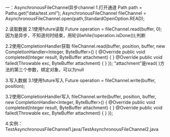 一：AsynchronousFileChannel异步channel
1.打开通道
Path path = Paths.get("data/test.xml");
AsynchronousFileChannel fileChannel = AsynchronousFileChannel.open(path,StandardOpenOption.READ);

2.读取数据
2.1使用future读取
Future<Integer> operation = fileChannel.read(buffer, 0);
因为是异步，不知道何时结束，用轮训while(!operation.isDone());判断

2.2使用CompletionHandler获取
fileChannel.read(buffer, position, buffer, new CompletionHandler<Integer, ByteBuffer>() {
    @Override
    public void completed(Integer result, ByteBuffer attachment) {
    }
    @Override
    public void failed(Throwable exc, ByteBuffer attachment) {
    }
});
“attachment”是read( )方法的第三个参数，绑定对象，可以为null

3.写入数据
3.1使用future写入
Future<Integer> operation = fileChannel.write(buffer, position);

3.2使用CompletionHandler写入
fileChannel.write(buffer, position, buffer, new CompletionHandler<Integer, ByteBuffer>() {
    @Override
    public void completed(Integer result, ByteBuffer attachment) {
    }
    @Override
    public void failed(Throwable exc, ByteBuffer attachment) {
    }
});

4.实例：TestAsynchronousFileChannel1.java/TestAsynchronousFileChannel2.java